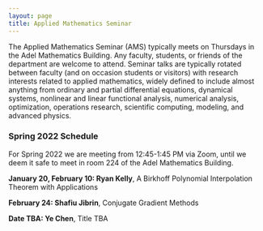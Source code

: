 ```yaml
---
layout: page
title: Applied Mathematics Seminar
---
```


The Applied Mathematics Seminar (AMS) typically meets on Thursdays in the Adel Mathematics Building.  Any faculty, students, or friends of the department are welcome to attend. Seminar talks are typically rotated between faculty (and on occasion students or visitors) with research interests related to applied mathematics, widely defined to include almost anything from ordinary and partial differential equations, dynamical systems, nonlinear and linear functional analysis, numerical analysis, optimization, operations research, scientific computing, modeling, and advanced physics.

### Spring 2022 Schedule

For Spring 2022 we are meeting from 12:45-1:45 PM via Zoom, until we deem it safe to meet in room 224 of the Adel Mathematics Building.

**January 20, February 10: Ryan Kelly**, A Birkhoff Polynomial Interpolation Theorem with Applications

**February 24: Shafiu Jibrin**, Conjugate Gradient Methods

**Date TBA: Ye Chen**, Title TBA
